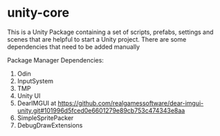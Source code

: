 # unity-core

This is a Unity Package containing a set of scripts, prefabs, settings and scenes that are helpful to start a Unity project.
There are some dependencies that need to be added manually

Package Manager Dependencies:
1. Odin
2. InputSystem
3. TMP
4. Unity UI
5. DearIMGUI at https://github.com/realgamessoftware/dear-imgui-unity.git#101996d5fced0e6601279e89cb753c474343e8aa
6. SimpleSpritePacker
7. DebugDrawExtensions
